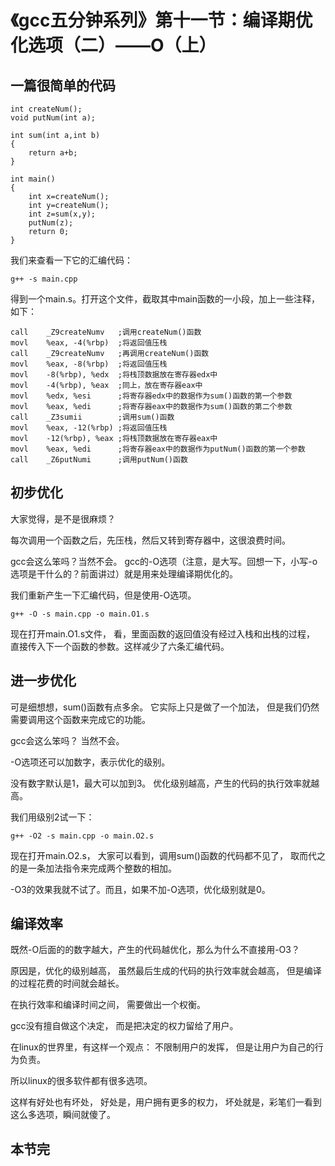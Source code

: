 # 《gcc五分钟系列》第十一节：编译期优化选项（二）——O（上）

## 一篇很简单的代码

    int createNum();
    void putNum(int a);

    int sum(int a,int b)
    {
        return a+b;
    }

    int main()
    {
        int x=createNum();
        int y=createNum();
        int z=sum(x,y);
        putNum(z);
        return 0;
    }

我们来查看一下它的汇编代码：

    g++ -s main.cpp

得到一个main.s。打开这个文件，截取其中main函数的一小段，加上一些注释，如下：

    call    _Z9createNumv   ;调用createNum()函数
    movl    %eax, -4(%rbp)  ;将返回值压栈
    call    _Z9createNumv   ;再调用createNum()函数
    movl    %eax, -8(%rbp)  ;将返回值压栈
    movl    -8(%rbp), %edx  ;将栈顶数据放在寄存器edx中
    movl    -4(%rbp), %eax  ;同上，放在寄存器eax中
    movl    %edx, %esi      ;将寄存器edx中的数据作为sum()函数的第一个参数
    movl    %eax, %edi      ;将寄存器eax中的数据作为sum()函数的第二个参数
    call    _Z3sumii        ;调用sum()函数
    movl    %eax, -12(%rbp) ;将返回值压栈
    movl    -12(%rbp), %eax ;将栈顶数据放在寄存器eax中
    movl    %eax, %edi      ;将寄存器eax中的数据作为putNum()函数的第一个参数
    call    _Z6putNumi      ;调用putNum()函数

## 初步优化

大家觉得，是不是很麻烦？

每次调用一个函数之后，先压栈，然后又转到寄存器中，这很浪费时间。

gcc会这么笨吗？当然不会。
gcc的-O选项（注意，是大写。回想一下，小写-o选项是干什么的？前面讲过）就是用来处理编译期优化的。

我们重新产生一下汇编代码，但是使用-O选项。

    g++ -O -s main.cpp -o main.O1.s

现在打开main.O1.s文件，
看，里面函数的返回值没有经过入栈和出栈的过程，
直接传入下一个函数的参数。这样减少了六条汇编代码。

## 进一步优化

可是细想想，sum()函数有点多余。
它实际上只是做了一个加法，
但是我们仍然需要调用这个函数来完成它的功能。

gcc会这么笨吗？
当然不会。

-O选项还可以加数字，表示优化的级别。

没有数字默认是1，最大可以加到3。
优化级别越高，产生的代码的执行效率就越高。

我们用级别2试一下：

    g++ -O2 -s main.cpp -o main.O2.s

现在打开main.O2.s，
大家可以看到，调用sum()函数的代码都不见了，
取而代之的是一条加法指令来完成两个整数的相加。

-O3的效果我就不试了。而且，如果不加-O选项，优化级别就是0。

## 编译效率

既然-O后面的的数字越大，产生的代码越优化，那么为什么不直接用-O3？

原因是，优化的级别越高，
虽然最后生成的代码的执行效率就会越高，
但是编译的过程花费的时间就会越长。

在执行效率和编译时间之间，
需要做出一个权衡。

gcc没有擅自做这个决定，
而是把决定的权力留给了用户。

在linux的世界里，有这样一个观点：
不限制用户的发挥，
但是让用户为自己的行为负责。

所以linux的很多软件都有很多选项。

这样有好处也有坏处，
好处是，用户拥有更多的权力，
坏处就是，彩笔们一看到这么多选项，瞬间就傻了。

## 本节完
